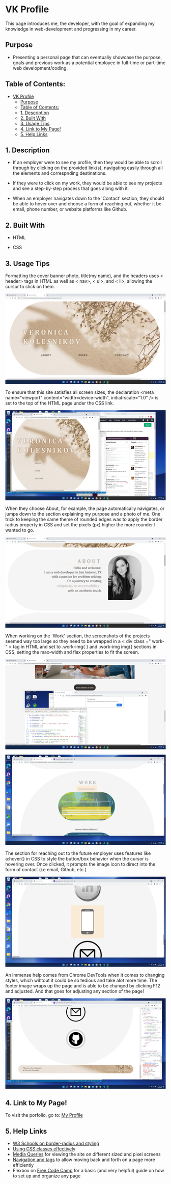 # VK Profile
 This page introduces me, the developer, with the goal of expanding my knowledge in web-development and progressing in my career.

## Purpose
 * Presenting a personal page that can eventually showcase the purpose, goals and previous work as a potential employee in full-time or part-time web development/coding. 

 ## Table of Contents:
- [VK Profile](#vk-profile)
  - [Purpose](#purpose)
  - [Table of Contents:](#table-of-contents)
  - [1. Description](#1-description)
  - [2. Built With](#2-built-with)
  - [3. Usage Tips](#3-usage-tips)
  - [4. Link to My Page!](#4-link-to-my-page)
  - [5. Help Links](#5-help-links)

<a name="desc"></a>
## 1. Description
 * If an employer were to see my profile, then they would be able to scroll through by clicking on the provided link(s), navigating easily through all the elements and correspnding destinations. 

 * If they were to click on my work, they would be able to see my projects and see a step-by-step process that goes along with it.

 * When an employer navigates down to the 'Contact' section, they should be able to hover over and choose a form of reaching out, whether it be email, phone number, or website platforms like Github.

<a name="built-with"></a>
## 2. Built With
 * HTML

 * CSS

<a name="usage"></a>
## 3. Usage Tips
Formatting the cover banner photo, title(my name), and the headers uses < header> tags in HTML as well as < nav>, < ul>, and < li>, allowing the cursor to click on them.  

![Title Cover for my profile](assets/profile-cover-welcome.png)


To ensure that this site satisfies all screen sizes, the declaration <meta name="viewport" content="width=device-width", initial-scale="1.0" /> is set to the top of the HTML page under the CSS link.

![Media Query](assets/view-window-smaller.png)


When they choose About, for example, the page automatically navigates, or jumps down to the section explaining my purpose and a photo of me. One trick to keeping the same theme of rounded edges was to apply the border radius property in CSS and set the pixels (px) higher the more rounder I wanted to go.

![Navigation to About Section](assets/using-spacing-border-radius-navigation.png)


When working on the 'Work' section, the screenshots of the projects seemed way too large so they need to be wrapped in a < div class =" work- " > tag in HTML and set to .work-img{ } and .work-img img{} sections in CSS, setting the max-width and flex properties to fit the screen.

![Enlarged Images](assets/images-too-large.png) 

![Images now fit to the box](assets/navigation-to-work-togithub.png)


The section for reaching out to the future employer uses features like a:hover{} in CSS to style the button/box behavior when the cursor is hovering over. Once clicked, it prompts the image icon to direct into the form of contact (i.e email, Github, etc.)

![Contact Section](assets/navigation-to-contact.png)


An immense help comes from Chrome DevTools when it comes to changing styles, which wihtout it could be so tedious and take alot more time. The footer image wraps up the page and is able to be changed by clicking F12 and adjusted. And that goes for adjusting any section of the page!

![Editing the footer with DevTools](assets/footer-and-devtools.png)

<a name="link-to-my-page"></a>
## 4. Link to My Page!

To visit the porfolio, go to: [My Profile](https://github.com/verokoles/profile.git) 

<a name="help"></a>
## 5. Help Links

 * [W3 Schools on border-radius and styling](https://www.w3schools.com/css/css3_images.asp)
 * [Using CSS classes effectively](https://blog.mariano.io/css-utility-classes-how-to-use-them-effectively-d61ee00dad2d) 
 * [Media Queries](https://www.w3schools.com/css/css3_mediaqueries.asp) for viewing the site on different sized and pixel screens
 * [Navigation and tags](https://www.w3schools.com/TAgs/tag_nav.asp) to allow moving back and forth on a page more efficiently
 * Flexbox on [Free Code Camp](https://www.freecodecamp.org/news/an-animated-guide-to-flexbox-d280cf6afc35/) for a basic (and very helpful) guide on how to set up and organize any page








